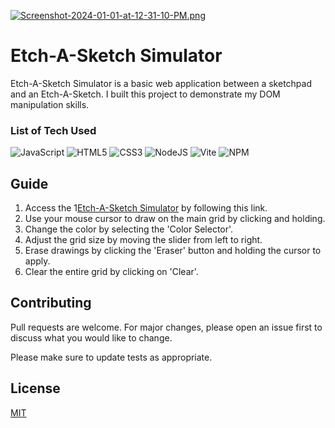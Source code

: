 [![Screenshot-2024-01-01-at-12-31-10-PM.png](https://i.postimg.cc/d0ctkD5s/Screenshot-2024-01-01-at-12-31-10-PM.png)](https://postimg.cc/RWGz2Cry)

# Etch-A-Sketch Simulator

Etch-A-Sketch Simulator is a basic web application between a sketchpad and an Etch-A-Sketch. I built this project to demonstrate my DOM manipulation skills.

### List of Tech Used

![JavaScript](https://img.shields.io/badge/javascript-%23323330.svg?style=for-the-badge&logo=javascript&logoColor=%23F7DF1E)
![HTML5](https://img.shields.io/badge/html5-%23E34F26.svg?style=for-the-badge&logo=html5&logoColor=white)
![CSS3](https://img.shields.io/badge/css3-%231572B6.svg?style=for-the-badge&logo=css3&logoColor=white)
![NodeJS](https://img.shields.io/badge/node.js-6DA55F?style=for-the-badge&logo=node.js&logoColor=white)
![Vite](https://img.shields.io/badge/vite-%23646CFF.svg?style=for-the-badge&logo=vite&logoColor=white)
![NPM](https://img.shields.io/badge/NPM-%23CB3837.svg?style=for-the-badge&logo=npm&logoColor=white)

## Guide

1. Access the 1[Etch-A-Sketch Simulator](https://edwrddz6.github.io/etch_a_sketch/) by following this link.
2. Use your mouse cursor to draw on the main grid by clicking and holding.
3. Change the color by selecting the 'Color Selector'.
4. Adjust the grid size by moving the slider from left to right.
5. Erase drawings by clicking the 'Eraser' button and holding the cursor to apply.
6. Clear the entire grid by clicking on 'Clear'.

## Contributing

Pull requests are welcome. For major changes, please open an issue first
to discuss what you would like to change.

Please make sure to update tests as appropriate.

## License

[MIT](https://choosealicense.com/licenses/mit/)
